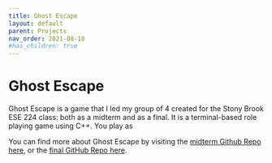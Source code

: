 ```yaml
---
title: Ghost Escape
layout: default
parent: Projects
nav_order: 2021-08-18
#has_children: true
---
```



# Ghost Escape

Ghost Escape is a game that I led my group of 4 created for the Stony Brook ESE 224 class: both as a midterm and as a final. It is a terminal-based role playing game using C++. You play as 

You can find more about Ghost Escape by visiting the [midterm Github Repo here](https://github.com/Kyleh2420/ESE224-MidtermProject), or the [final GitHub Repo here](https://github.com/Kyleh2420/ESE224-FinalProject).
